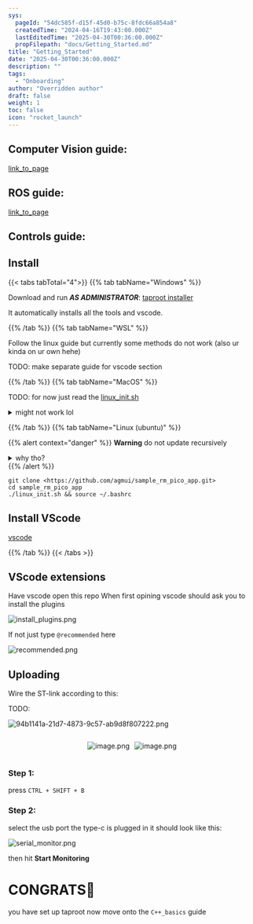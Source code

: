 ```yaml
---
sys:
  pageId: "54dc585f-d15f-45d0-b75c-8fdc66a854a8"
  createdTime: "2024-04-16T19:43:00.000Z"
  lastEditedTime: "2025-04-30T00:36:00.000Z"
  propFilepath: "docs/Getting_Started.md"
title: "Getting_Started"
date: "2025-04-30T00:36:00.000Z"
description: ""
tags:
  - "Onboarding"
author: "Overridden author"
draft: false
weight: 1
toc: false
icon: "rocket_launch"
---
```


## Computer Vision guide:

[link_to_page](86d45bc0-388b-4d26-8848-44f255f73d0e)

## ROS guide:

[link_to_page](3c76c1de-ec8f-46d6-8b0a-294005edc2d5)

## Controls guide:

## Install

{{< tabs tabTotal="4">}}
{{% tab tabName="Windows" %}}

Download and run _**AS ADMINISTRATOR**_: [taproot installer](https://github.com/Thornbots/TeachingFreshies/releases/tag/1.0)

It automatically installs all the tools and vscode.

{{% /tab %}}
{{% tab tabName="WSL" %}}

Follow the linux guide but currently some methods do not work (also ur kinda on ur own hehe)

TODO: make separate guide for vscode section

{{% /tab %}}
{{% tab tabName="MacOS" %}}

TODO: for now just read the [linux_init.sh](https://github.com/agmui/sample_rm_pico_app/blob/main/linux_init.sh)

<details>
<summary>might not work lol</summary>

`brew install libusb pkg-config`

Next install: [vscode](https://code.visualstudio.com/Download)

</details>

{{% /tab %}}
{{% tab tabName="Linux (ubuntu)" %}}

{{% alert context="danger" %}}
**Warning** do not update recursively
<details>
<summary>why tho?</summary>
There are some submodules that may go on for a while (like tinyusb) and I highly
recommend you don't need to get them.
If you want to see what submodules I update just look in `linux_init.sh`
</details>
{{% /alert %}}

```shell
git clone <https://github.com/agmui/sample_rm_pico_app.git>
cd sample_rm_pico_app
./linux_init.sh && source ~/.bashrc
```

## Install VScode

[vscode](https://code.visualstudio.com/Download)

{{% /tab %}}
{{< /tabs >}}

## VScode extensions

Have vscode open this repo
When first opining vscode should ask you to install the plugins

![install_plugins.png](https://prod-files-secure.s3.us-west-2.amazonaws.com/d518164a-d88e-44d1-a4ee-3adb3bd8bce0/89bd30f0-1825-4e77-867b-0a41ce370880/install_plugins.png?X-Amz-Algorithm=AWS4-HMAC-SHA256&X-Amz-Content-Sha256=UNSIGNED-PAYLOAD&X-Amz-Credential=ASIAZI2LB466Q3MIDID7%2F20250814%2Fus-west-2%2Fs3%2Faws4_request&X-Amz-Date=20250814T220819Z&X-Amz-Expires=3600&X-Amz-Security-Token=IQoJb3JpZ2luX2VjEAYaCXVzLXdlc3QtMiJHMEUCICAgiSroEX74OIz7Sh95MPD9cAf50msoMck1MVEyh27wAiEA6svLWfw8%2Fmlt6veFAILYq9he7AYZr8VQ9wi1MrmJOqsq%2FwMITxAAGgw2Mzc0MjMxODM4MDUiDIoXmC1jl1n7BB2xGyrcA1WHeZCEMll3E9GZpIQpYKcq8QqdQRaYk0syWfVmr%2BjvQ2lTEGi%2BB7g24VztRRjwmCAigCxGa%2BVizGMHz%2F7od80Dvh6RGPjz9kDB3tul6HW2%2FXRrpqjRbaNKc%2F8CT1CIUKITSYCFm%2F%2FPNqkMZj6E1NjjQQB3sDIUIHetcoYEf1inIMa7SxZ8LwGWCheSOzGLK9GClKkkWtefh7AZSwpdSeZYpdINjW%2F%2FPVKkDJMCfveNbNulpoTJq5%2FX%2By2ZlXu3MiHIy8v6tLylyW0YwO9CWFhsAbMmBp2x3IO%2BPlTlIhKUZ4WWEEfzitgD6UxYXSVHibg8N%2FtZ8V0SIWw2DR1q8gpxmjIsKNFTajPl3v34QqfwdksjpFemn505UNHTl5NcMI%2F0EjjR%2BLjBmPvwU4PGt4J8fk3DzoP84FSMlBiVghIanL%2BbDesSTpWLiVl0xFjSxzGG0CHxdxpk6tG%2Faas6SrAA%2Fz%2BRILdwTa6n4Qk5D4z7CPwVyyMfQ2UpoT6%2BRFOttMcd6Yk6EC9G6tf9NfYRaNikgm3Ftu%2B2KjjG9oKJI65kayx7DOvKJXVOL82XLXndSZq8Vh0XkeHoz9KKqzcrpodLAfUxeRW0DrPrN%2FPbeicAvrzInNMg4tx56De4MMmy%2BcQGOqUBR85qv5e1oQnSVJE3IKO74RB8vYv24kKJRxWeOWA%2BmEd6FXLw2vmCmU%2F%2BsBh9v2ocmvL2KRg%2B400UWZiGMN7A4zfp0c7VOj9e%2FXRXSRbPb2WK62LMrYNp%2BcANmGl2zf9qASHoDmq0z5oQ3T2JfKT9VXRpsLuHg5MlxAMCP0%2BjuKgjmyeaXdIGbU3cTCnLE9MDPzk2B5IgFG8y8JlA4yp0m08WkPcJ&X-Amz-Signature=cca5fac566329b71e373b603e007198b9e87dbcf37a87f3c54677cc9590e511c&X-Amz-SignedHeaders=host&x-amz-checksum-mode=ENABLED&x-id=GetObject)

If not just type `@recommended` here  

![recommended.png](https://prod-files-secure.s3.us-west-2.amazonaws.com/d518164a-d88e-44d1-a4ee-3adb3bd8bce0/61e661e9-5d85-4dfc-be0d-8d2097a5e793/recommended.png?X-Amz-Algorithm=AWS4-HMAC-SHA256&X-Amz-Content-Sha256=UNSIGNED-PAYLOAD&X-Amz-Credential=ASIAZI2LB466Q3MIDID7%2F20250814%2Fus-west-2%2Fs3%2Faws4_request&X-Amz-Date=20250814T220819Z&X-Amz-Expires=3600&X-Amz-Security-Token=IQoJb3JpZ2luX2VjEAYaCXVzLXdlc3QtMiJHMEUCICAgiSroEX74OIz7Sh95MPD9cAf50msoMck1MVEyh27wAiEA6svLWfw8%2Fmlt6veFAILYq9he7AYZr8VQ9wi1MrmJOqsq%2FwMITxAAGgw2Mzc0MjMxODM4MDUiDIoXmC1jl1n7BB2xGyrcA1WHeZCEMll3E9GZpIQpYKcq8QqdQRaYk0syWfVmr%2BjvQ2lTEGi%2BB7g24VztRRjwmCAigCxGa%2BVizGMHz%2F7od80Dvh6RGPjz9kDB3tul6HW2%2FXRrpqjRbaNKc%2F8CT1CIUKITSYCFm%2F%2FPNqkMZj6E1NjjQQB3sDIUIHetcoYEf1inIMa7SxZ8LwGWCheSOzGLK9GClKkkWtefh7AZSwpdSeZYpdINjW%2F%2FPVKkDJMCfveNbNulpoTJq5%2FX%2By2ZlXu3MiHIy8v6tLylyW0YwO9CWFhsAbMmBp2x3IO%2BPlTlIhKUZ4WWEEfzitgD6UxYXSVHibg8N%2FtZ8V0SIWw2DR1q8gpxmjIsKNFTajPl3v34QqfwdksjpFemn505UNHTl5NcMI%2F0EjjR%2BLjBmPvwU4PGt4J8fk3DzoP84FSMlBiVghIanL%2BbDesSTpWLiVl0xFjSxzGG0CHxdxpk6tG%2Faas6SrAA%2Fz%2BRILdwTa6n4Qk5D4z7CPwVyyMfQ2UpoT6%2BRFOttMcd6Yk6EC9G6tf9NfYRaNikgm3Ftu%2B2KjjG9oKJI65kayx7DOvKJXVOL82XLXndSZq8Vh0XkeHoz9KKqzcrpodLAfUxeRW0DrPrN%2FPbeicAvrzInNMg4tx56De4MMmy%2BcQGOqUBR85qv5e1oQnSVJE3IKO74RB8vYv24kKJRxWeOWA%2BmEd6FXLw2vmCmU%2F%2BsBh9v2ocmvL2KRg%2B400UWZiGMN7A4zfp0c7VOj9e%2FXRXSRbPb2WK62LMrYNp%2BcANmGl2zf9qASHoDmq0z5oQ3T2JfKT9VXRpsLuHg5MlxAMCP0%2BjuKgjmyeaXdIGbU3cTCnLE9MDPzk2B5IgFG8y8JlA4yp0m08WkPcJ&X-Amz-Signature=75cff5fc65e008fc032ddf90251d49e7acf82696d9e26a09da4d06ecf82eaabb&X-Amz-SignedHeaders=host&x-amz-checksum-mode=ENABLED&x-id=GetObject)

## Uploading

Wire the ST-link according to this:

TODO:

![94b1141a-21d7-4873-9c57-ab9d8f807222.png](https://prod-files-secure.s3.us-west-2.amazonaws.com/d518164a-d88e-44d1-a4ee-3adb3bd8bce0/e5fad17d-ab82-4300-9f4c-505ab4b1202c/94b1141a-21d7-4873-9c57-ab9d8f807222.png?X-Amz-Algorithm=AWS4-HMAC-SHA256&X-Amz-Content-Sha256=UNSIGNED-PAYLOAD&X-Amz-Credential=ASIAZI2LB466Q3MIDID7%2F20250814%2Fus-west-2%2Fs3%2Faws4_request&X-Amz-Date=20250814T220819Z&X-Amz-Expires=3600&X-Amz-Security-Token=IQoJb3JpZ2luX2VjEAYaCXVzLXdlc3QtMiJHMEUCICAgiSroEX74OIz7Sh95MPD9cAf50msoMck1MVEyh27wAiEA6svLWfw8%2Fmlt6veFAILYq9he7AYZr8VQ9wi1MrmJOqsq%2FwMITxAAGgw2Mzc0MjMxODM4MDUiDIoXmC1jl1n7BB2xGyrcA1WHeZCEMll3E9GZpIQpYKcq8QqdQRaYk0syWfVmr%2BjvQ2lTEGi%2BB7g24VztRRjwmCAigCxGa%2BVizGMHz%2F7od80Dvh6RGPjz9kDB3tul6HW2%2FXRrpqjRbaNKc%2F8CT1CIUKITSYCFm%2F%2FPNqkMZj6E1NjjQQB3sDIUIHetcoYEf1inIMa7SxZ8LwGWCheSOzGLK9GClKkkWtefh7AZSwpdSeZYpdINjW%2F%2FPVKkDJMCfveNbNulpoTJq5%2FX%2By2ZlXu3MiHIy8v6tLylyW0YwO9CWFhsAbMmBp2x3IO%2BPlTlIhKUZ4WWEEfzitgD6UxYXSVHibg8N%2FtZ8V0SIWw2DR1q8gpxmjIsKNFTajPl3v34QqfwdksjpFemn505UNHTl5NcMI%2F0EjjR%2BLjBmPvwU4PGt4J8fk3DzoP84FSMlBiVghIanL%2BbDesSTpWLiVl0xFjSxzGG0CHxdxpk6tG%2Faas6SrAA%2Fz%2BRILdwTa6n4Qk5D4z7CPwVyyMfQ2UpoT6%2BRFOttMcd6Yk6EC9G6tf9NfYRaNikgm3Ftu%2B2KjjG9oKJI65kayx7DOvKJXVOL82XLXndSZq8Vh0XkeHoz9KKqzcrpodLAfUxeRW0DrPrN%2FPbeicAvrzInNMg4tx56De4MMmy%2BcQGOqUBR85qv5e1oQnSVJE3IKO74RB8vYv24kKJRxWeOWA%2BmEd6FXLw2vmCmU%2F%2BsBh9v2ocmvL2KRg%2B400UWZiGMN7A4zfp0c7VOj9e%2FXRXSRbPb2WK62LMrYNp%2BcANmGl2zf9qASHoDmq0z5oQ3T2JfKT9VXRpsLuHg5MlxAMCP0%2BjuKgjmyeaXdIGbU3cTCnLE9MDPzk2B5IgFG8y8JlA4yp0m08WkPcJ&X-Amz-Signature=68f721e860850d8dd3fc48c9b73eb69795ed4f9b47a0e8b71186982e6119c79b&X-Amz-SignedHeaders=host&x-amz-checksum-mode=ENABLED&x-id=GetObject)

<div style="display: flex;flex-direction: row; column-gap:10px; max-width: 630px;justify-content: center;">
<div>

![image.png](https://prod-files-secure.s3.us-west-2.amazonaws.com/d518164a-d88e-44d1-a4ee-3adb3bd8bce0/210ecb78-1116-4d7b-b9b7-2292f66fa2c2/image.png?X-Amz-Algorithm=AWS4-HMAC-SHA256&X-Amz-Content-Sha256=UNSIGNED-PAYLOAD&X-Amz-Credential=ASIAZI2LB466XAKLBN5R%2F20250814%2Fus-west-2%2Fs3%2Faws4_request&X-Amz-Date=20250814T220821Z&X-Amz-Expires=3600&X-Amz-Security-Token=IQoJb3JpZ2luX2VjEAYaCXVzLXdlc3QtMiJIMEYCIQC8Ury3cGfSR3nFSHZ%2ByxIudJCMIKj%2FUjLsQhvVwERAFgIhANZsFPqbOkaCPMny67emOoUP9Ee9pGaW3%2BWbiEDBm7mvKv8DCE8QABoMNjM3NDIzMTgzODA1IgzHDxRBf%2BlHu1YNcL4q3ANMjb8YBagKXa0qXb2opCPeW5RJh%2F%2FBeDQ0xTyyXu96Z9LxSPFxdHYVjQOTAzV37zUadJDlAXqDH%2BlpP5MYuEkAGmGCP3%2FKwf7UkJ4ShN0V35b%2BiNc%2BMgPJ1haIBcaWNjq5y9j2Gu62hdFVDQiszpFsnqj%2FKpavG5AitTa7LOKnduRVcx6S2gkHtq1joWL1IWqC8wB97OWOQwCiEablynSrYHw3ZNHS3eVrkidhdg2b9xRZHUJ8jHACAJTalMgT7X57%2BxVFj5iKj92qtBLXf0oo%2Fo7FMOVGD%2BwZLu3h5nROMdnf1vctVmtuubIlhAH0pYpy2uJqA1RcxN6h8Ak8gEbNvEv5nYm5VPQtO0JR1rNEG5Yy5goIkKWS8K4ahfOpaY06hOnOsB0N1Jgvo7wlhiAYsLnLixEZjCnompmmfGQPnhlN1NUhHC3wJdXogPFIy%2F24gnTcnDzG90iR3jOsL2kyQIBrhV8h9oPFcFotJThrnWLYqFea7ytWXdexQQ%2BqKSW84ghjEFn%2FKVOXgEZncq7OUW8gVyUNpASysoJCKY3rNOSr26uOHV2MyGujpPZzcrTD4cBJqrc87b7%2BcdL566OGQEI3IS8b%2FjOzk8Vmra4tzendXWDk7Iw7nnHwmjD%2BsvnEBjqkAWTnUYezE7WTmAoBvLp%2FigxotYJaqA265xLEZX6Zy%2B9goZrpBnip%2Fn%2FfOywwzYELzXg5OJHcj0wzYclN4rcQP5Qv1UFXSDBqYE%2FIuj7VI8lwYyeURVsor%2BPG7fna%2FAw3WeSe%2BCAQMdyJR9d5nAikrGlJ3%2Bi%2BAewupYudyLbrz8hyjVvni0NrPAB5rPRFA7xGSXkdZHRKrPkv7ObDw0O5xo1pYSrE&X-Amz-Signature=228480ece1f02676174ab2aa37aae01b447ef89fd10c134870ab19db03b3bdd8&X-Amz-SignedHeaders=host&x-amz-checksum-mode=ENABLED&x-id=GetObject)

</div>
<div>

![image.png](https://prod-files-secure.s3.us-west-2.amazonaws.com/d518164a-d88e-44d1-a4ee-3adb3bd8bce0/33a0fd0f-8ca6-4a86-8e09-26e95ded1fff/image.png?X-Amz-Algorithm=AWS4-HMAC-SHA256&X-Amz-Content-Sha256=UNSIGNED-PAYLOAD&X-Amz-Credential=ASIAZI2LB4667KZY2Z4W%2F20250814%2Fus-west-2%2Fs3%2Faws4_request&X-Amz-Date=20250814T220823Z&X-Amz-Expires=3600&X-Amz-Security-Token=IQoJb3JpZ2luX2VjEAYaCXVzLXdlc3QtMiJHMEUCIH95lSzrVxEDsLIfuXvi8oQIg%2FMVB%2F7il6JQ5aKN%2BG4hAiEAnLOfkfB2b8Qhke9%2BDviX1bIIEY1OUA6dNCc%2BmnOTqjcq%2FwMITxAAGgw2Mzc0MjMxODM4MDUiDPCNo2%2FQeSsud%2BxQBircA2GhlCvnk2Y4%2FvEUIn20LOuFjBREGvBM%2FIK9yRZoD5QIkD9%2F5jQUuubZ37NDMkV9tjeqJ8AVu14PIbX3RsFiEj9B3rUKDlyJltyhKG3seA5W1jfLHRY8aeJnIqalW39MjoPBo2AY0a2QDC6lfdCzqt13RsiifctI%2F2vjV%2BeeupjvRHwM1LcLj7m0eHWppUORyzVdxUemIBKg1tCBh100XCv5c18yV%2FkE04P6nCoLBMd8nMEXz4T%2BrY6AnI3VnqSOs7pUqklEWPHVHlp5OumZN4ttzAQGNgbo1ls%2FFXoE%2FXscVT%2FVRNnaHf8g1VXwQ3CSiBDfgsaAI6AJ8I5hOsXg5IvFcEj7ErK3PlzbXN8B1qWjRc%2F2AwzC8MVo9kuxfOuFvEJTOwRPC5MOJi%2BWuqCt%2BF04FWHP157uG0L797YQwUg7U6G3b4JAV0z7ceqtss9hmaE%2B3l8q%2BrHIIt4SP8xdXHSZaIaETnsyIYS3qvW5jWFxwTkIe6L5ZK0zT%2BjceoFB6X4MEyH%2FFWTEURLzwi2%2F7mC4hHvfXF9q0fjWWpR9M3pF569DzzbKNUWEiqmvEdjlZ%2FxY1rwpDK4XeuaNOaHZB3KhrR8HRE7iPBgZH4f2fofR9AdN4LJqOOU2AlBXMOyy%2BcQGOqUBtH%2FA3lMI5%2Bh3rtYKnHfCQYR9TwzLmzRZUGDyxhmFRrpCo2kWCaN1QiwNqdV5CkajPIzaLLrdmKARQb5zK8rqDz6Za5uS3U6%2F7pKqflLoyHmPrxXZH6xMeTAbkfOjDwl8wBMNnTccBRvBP8aeGm2e%2BVuIChMwUvEu6z9We1ACxMzGoh1afgf7AhhyntKrvJsEfAJ5YygU5f7IASMRaZAYTcuxx7k5&X-Amz-Signature=5cd08611b269d4cf179862930e11b010590f9160ec3dbbe81cc9878e70fbd0a0&X-Amz-SignedHeaders=host&x-amz-checksum-mode=ENABLED&x-id=GetObject)

</div>
</div>

### Step 1:

press `CTRL + SHIFT + B`

### Step 2:

select the usb port the type-c is plugged in it should look like this:

![serial_monitor.png](https://prod-files-secure.s3.us-west-2.amazonaws.com/d518164a-d88e-44d1-a4ee-3adb3bd8bce0/f03f4774-05d4-4393-b6a0-d5efb6d315ab/serial_monitor.png?X-Amz-Algorithm=AWS4-HMAC-SHA256&X-Amz-Content-Sha256=UNSIGNED-PAYLOAD&X-Amz-Credential=ASIAZI2LB466Q3MIDID7%2F20250814%2Fus-west-2%2Fs3%2Faws4_request&X-Amz-Date=20250814T220819Z&X-Amz-Expires=3600&X-Amz-Security-Token=IQoJb3JpZ2luX2VjEAYaCXVzLXdlc3QtMiJHMEUCICAgiSroEX74OIz7Sh95MPD9cAf50msoMck1MVEyh27wAiEA6svLWfw8%2Fmlt6veFAILYq9he7AYZr8VQ9wi1MrmJOqsq%2FwMITxAAGgw2Mzc0MjMxODM4MDUiDIoXmC1jl1n7BB2xGyrcA1WHeZCEMll3E9GZpIQpYKcq8QqdQRaYk0syWfVmr%2BjvQ2lTEGi%2BB7g24VztRRjwmCAigCxGa%2BVizGMHz%2F7od80Dvh6RGPjz9kDB3tul6HW2%2FXRrpqjRbaNKc%2F8CT1CIUKITSYCFm%2F%2FPNqkMZj6E1NjjQQB3sDIUIHetcoYEf1inIMa7SxZ8LwGWCheSOzGLK9GClKkkWtefh7AZSwpdSeZYpdINjW%2F%2FPVKkDJMCfveNbNulpoTJq5%2FX%2By2ZlXu3MiHIy8v6tLylyW0YwO9CWFhsAbMmBp2x3IO%2BPlTlIhKUZ4WWEEfzitgD6UxYXSVHibg8N%2FtZ8V0SIWw2DR1q8gpxmjIsKNFTajPl3v34QqfwdksjpFemn505UNHTl5NcMI%2F0EjjR%2BLjBmPvwU4PGt4J8fk3DzoP84FSMlBiVghIanL%2BbDesSTpWLiVl0xFjSxzGG0CHxdxpk6tG%2Faas6SrAA%2Fz%2BRILdwTa6n4Qk5D4z7CPwVyyMfQ2UpoT6%2BRFOttMcd6Yk6EC9G6tf9NfYRaNikgm3Ftu%2B2KjjG9oKJI65kayx7DOvKJXVOL82XLXndSZq8Vh0XkeHoz9KKqzcrpodLAfUxeRW0DrPrN%2FPbeicAvrzInNMg4tx56De4MMmy%2BcQGOqUBR85qv5e1oQnSVJE3IKO74RB8vYv24kKJRxWeOWA%2BmEd6FXLw2vmCmU%2F%2BsBh9v2ocmvL2KRg%2B400UWZiGMN7A4zfp0c7VOj9e%2FXRXSRbPb2WK62LMrYNp%2BcANmGl2zf9qASHoDmq0z5oQ3T2JfKT9VXRpsLuHg5MlxAMCP0%2BjuKgjmyeaXdIGbU3cTCnLE9MDPzk2B5IgFG8y8JlA4yp0m08WkPcJ&X-Amz-Signature=6835fc291b73a453ffc603ac16bb1bac51fcccf63198ec3cbfc54bdff2231799&X-Amz-SignedHeaders=host&x-amz-checksum-mode=ENABLED&x-id=GetObject)

then hit **Start Monitoring**

# CONGRATS🎉

you have set up taproot now move onto the `C++_basics` guide
